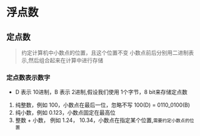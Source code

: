 # 浮点数

## 定点数

> 约定计算机中小数点的位置，且这个位置不变
> 小数点前后分别用二进制表示,然后组合起来在计算中进行存储

### 定点数表示数字

- D 表示 10进制，B 表示 2进制,假设我们使用 1个字节，8 bit来存储定点数

1. 纯整数，例如 100，小数点在最后一位，忽略不写
   100(D) = 0110_0100(B)
2. 纯小数，例如 0.123，小数点固定在最高位
3. 整数 + 小数， 例如 1.24， 10.34，小数点在指定某个位置,`需要约定小数点的位置`
